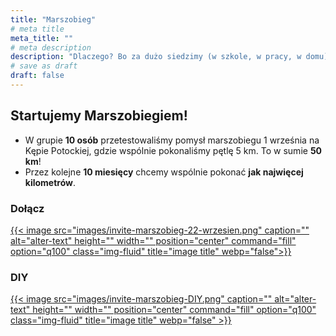```yaml
---
title: "Marszobieg"
# meta title
meta_title: ""
# meta description
description: "Dlaczego? Bo za dużo siedzimy (w szkole, w pracy, w domu) i za mało się znamy."
# save as draft
draft: false
---
```


## Startujemy Marszobiegiem!

* W grupie **10 osób** przetestowaliśmy pomysł marszobiegu 1 września na Kępie Potockiej, gdzie wspólnie pokonaliśmy pętlę 5 km. To w sumie **50 km**! 
* Przez kolejne **10 miesięcy** chcemy wspólnie pokonać **jak najwięcej kilometrów**.

### Dołącz
<a href="/marszobieg/las-mlocinski-22-wrzesnia">
  {{< image src="images/invite-marszobieg-22-wrzesien.png" caption="" alt="alter-text" height="" width="" position="center" command="fill" option="q100" class="img-fluid" title="image title"  webp="false">}}
</a>

### DIY 
<a href="/marszobieg/diy">
    {{< image src="images/invite-marszobieg-DIY.png" caption="" alt="alter-text" height="" width="" position="center" command="fill" option="q100" class="img-fluid" title="image title"  webp="false" >}}
</a>